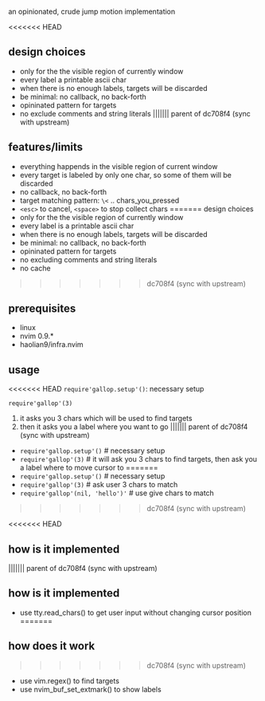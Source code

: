 an opinionated, crude jump motion implementation

<<<<<<< HEAD
## design choices
* only for the the visible region of currently window
* every label a printable ascii char
* when there is no enough labels, targets will be discarded
* be minimal: no callback, no back-forth
* opininated pattern for targets
* no exclude comments and string literals
||||||| parent of dc708f4 (sync with upstream)
## features/limits
* everything happends in the visible region of current window
* every target is labeled by only one char, so some of them will be discarded
* no callback, no back-forth
* target matching pattern: `\<` .. chars_you_pressed
* `<esc>` to cancel, `<space>` to stop collect chars
=======
design choices
* only for the the visible region of currently window
* every label is a printable ascii char
* when there is no enough labels, targets will be discarded
* be minimal: no callback, no back-forth
* opininated pattern for targets
* no excluding comments and string literals
* no cache

>>>>>>> dc708f4 (sync with upstream)

## prerequisites
* linux
* nvim 0.9.*
* haolian9/infra.nvim

## usage
<<<<<<< HEAD
`require'gallop.setup'()`: necessary setup

`require'gallop'(3)`
1. it asks you 3 chars which will be used to find targets
2. then it asks you a label where you want to go
||||||| parent of dc708f4 (sync with upstream)
* `require'gallop.setup'()` # necessary setup
* `require'gallop'(3)` # it will ask you 3 chars to find targets, then ask you a label where to move cursor to
=======
* `require'gallop.setup'()` # necessary setup
* `require'gallop'(3)` # ask user 3 chars to match
* `require'gallop'(nil, 'hello')'` # use give chars to match
>>>>>>> dc708f4 (sync with upstream)

<<<<<<< HEAD
## how is it implemented
||||||| parent of dc708f4 (sync with upstream)
## how is it implemented
* use tty.read_chars() to get user input without changing cursor position
=======
## how does it work
>>>>>>> dc708f4 (sync with upstream)
* use vim.regex() to find targets
* use nvim_buf_set_extmark() to show labels
